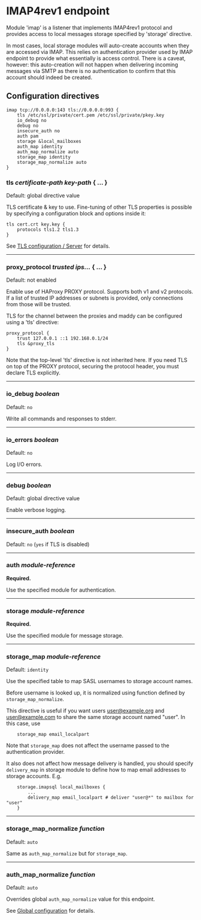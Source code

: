 # IMAP4rev1 endpoint

Module 'imap' is a listener that implements IMAP4rev1 protocol and provides
access to local messages storage specified by 'storage' directive.

In most cases, local storage modules will auto-create accounts when they are
accessed via IMAP. This relies on authentication provider used by IMAP endpoint
to provide what essentially is access control. There is a caveat, however: this
auto-creation will not happen when delivering incoming messages via SMTP as
there is no authentication to confirm that this account should indeed be
created.

## Configuration directives

```
imap tcp://0.0.0.0:143 tls://0.0.0.0:993 {
    tls /etc/ssl/private/cert.pem /etc/ssl/private/pkey.key
    io_debug no
    debug no
    insecure_auth no
    auth pam
    storage &local_mailboxes
    auth_map identity
    auth_map_normalize auto
    storage_map identity
    storage_map_normalize auto
}
```

### tls _certificate-path_ _key-path_ { ... }
Default: global directive value

TLS certificate & key to use. Fine-tuning of other TLS properties is possible
by specifying a configuration block and options inside it:

```
tls cert.crt key.key {
    protocols tls1.2 tls1.3
}
```

See [TLS configuration / Server](/reference/tls/#server-side) for details.

---

### proxy_protocol _trusted ips..._ { ... }
Default: not enabled

Enable use of HAProxy PROXY protocol. Supports both v1 and v2 protocols.
If a list of trusted IP addresses or subnets is provided, only connections
from those will be trusted.

TLS for the channel between the proxies and maddy can be configured
using a 'tls' directive:
```
proxy_protocol {
    trust 127.0.0.1 ::1 192.168.0.1/24
    tls &proxy_tls
}
```
Note that the top-level 'tls' directive is not inherited here. If you
need TLS on top of the PROXY protocol, securing the protocol header,
you must declare TLS explicitly.

---

### io_debug _boolean_
Default: `no`

Write all commands and responses to stderr.

---

### io_errors _boolean_
Default: `no`

Log I/O errors.

---

### debug _boolean_
Default: global directive value

Enable verbose logging.

---

### insecure_auth _boolean_
Default: `no` (`yes` if TLS is disabled)

---

### auth _module-reference_
**Required.**

Use the specified module for authentication.

---

### storage _module-reference_
**Required.**

Use the specified module for message storage.

---

### storage_map _module-reference_
Default: `identity`

Use the specified table to map SASL usernames to storage account names.

Before username is looked up, it is normalized using function defined by
`storage_map_normalize`.

This directive is useful if you want users user@example.org and user@example.com
to share the same storage account named "user". In this case, use

```
    storage_map email_localpart
```

Note that `storage_map` does not affect the username passed to the
authentication provider.

It also does not affect how message delivery is handled, you should specify
`delivery_map` in storage module to define how to map email addresses
to storage accounts. E.g.

```
    storage.imapsql local_mailboxes {
        ...
        delivery_map email_localpart # deliver "user@*" to mailbox for "user"
    }
```

---

### storage_map_normalize _function_
Default: `auto`

Same as `auth_map_normalize` but for `storage_map`.

---

### auth_map_normalize _function_
Default: `auto`

Overrides global `auth_map_normalize` value for this endpoint.

See [Global configuration](/reference/global-config) for details.




